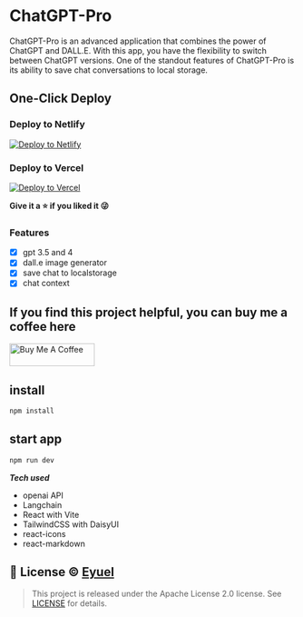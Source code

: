# ChatGPT-Pro

ChatGPT-Pro is an advanced application that combines the power of ChatGPT and DALL.E. With this app, you have the flexibility to switch between ChatGPT versions. One of the standout features of ChatGPT-Pro is its ability to save chat conversations to local storage.

## One-Click Deploy

### Deploy to Netlify

[![Deploy to Netlify](https://www.netlify.com/img/deploy/button.svg)](https://app.netlify.com/start/deploy?repository=https://github.com/EyuCoder/chatgpt-clone)

### Deploy to Vercel

[![Deploy to Vercel](https://vercel.com/button)](https://vercel.com/new/clone?repository-url=https://github.com/EyuCoder/chatgpt-clone&project-name=chatgpt-and-dalle&repo-name=chatgpt-clone)


**Give it a ⭐ if you liked it 😜**

### Features

- [x] gpt 3.5 and 4
- [x] dall.e image generator
- [x] save chat to localstorage
- [x] chat context

## If you find this project helpful, you can buy me a coffee here

<a href="https://www.buymeacoffee.com/eyuel" target="_blank"><img src="https://cdn.buymeacoffee.com/buttons/v2/default-yellow.png" alt="Buy Me A Coffee" style="height: 40px !important;width: 150px !important;" ></a>

## install

```bash
npm install
```

## start app

```bash
npm run dev
```

**_Tech used_**

- openai API
- Langchain
- React with Vite
- TailwindCSS with DaisyUI
- react-icons
- react-markdown

## 📝 License © [Eyuel](https://linkedin.com/in/eyuel-daniel)

> This project is released under the Apache License 2.0 license. See [LICENSE](./LICENSE) for details.
